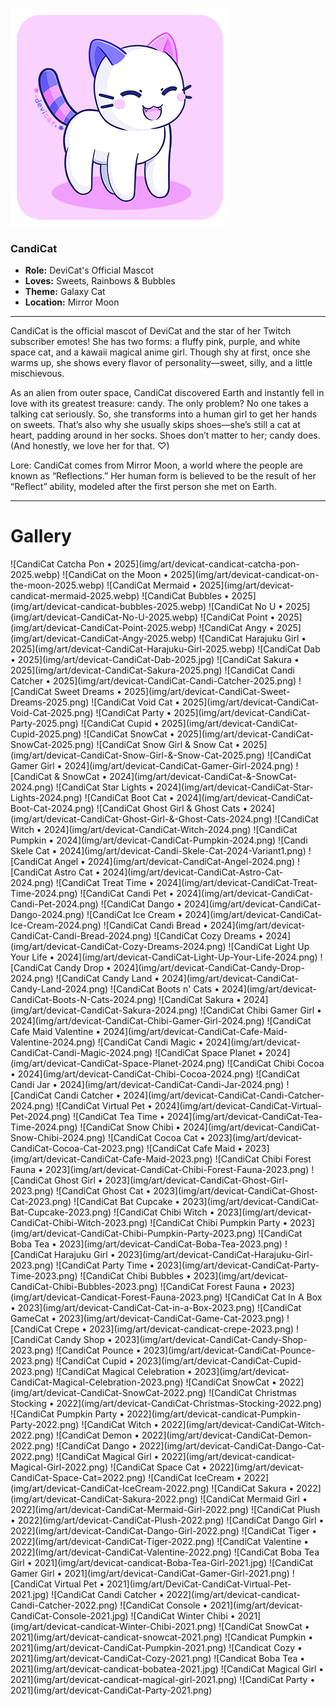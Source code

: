 ![](img/who-is-candicat-devicat.png)

### CandiCat
  * **Role:** DeviCat's Official Mascot
  * **Loves:** Sweets, Rainbows & Bubbles
  * **Theme:** Galaxy Cat
  * **Location:** Mirror Moon

  ---

CandiCat is the official mascot of DeviCat and the star of her Twitch subscriber emotes! She has two forms: a fluffy pink, purple, and white space cat, and a kawaii magical anime girl. Though shy at first, once she warms up, she shows every flavor of personality—sweet, silly, and a little mischievous.

As an alien from outer space, CandiCat discovered Earth and instantly fell in love with its greatest treasure: candy. The only problem? No one takes a talking cat seriously. So, she transforms into a human girl to get her hands on sweets. That’s also why she usually skips shoes—she’s still a cat at heart, padding around in her socks. Shoes don’t matter to her; candy does. (And honestly, we love her for that. ♡)

Lore: CandiCat comes from Mirror Moon, a world where the people are known as “Reflections.” Her human form is believed to be the result of her “Reflect” ability, modeled after the first person she met on Earth.

---

# Gallery

<div id="art-gallery-items" class="paginated-gallery" markdown="1">
![CandiCat Catcha Pon • 2025](img/art/devicat-candicat-catcha-pon-2025.webp)
![CandiCat on the Moon • 2025](img/art/devicat-candicat-on-the-moon-2025.webp)
![CandiCat Mermaid • 2025](img/art/devicat-candicat-mermaid-2025.webp)
![CandiCat Bubbles • 2025](img/art/devicat-candicat-bubbles-2025.webp)
![CandiCat No U • 2025](img/art/devicat-CandiCat-No-U-2025.webp)
![CandiCat Point • 2025](img/art/devicat-CandiCat-Point-2025.webp)
![CandiCat Angy • 2025](img/art/devicat-CandiCat-Angy-2025.webp)
![CandiCat Harajuku Girl • 2025](img/art/devicat-CandiCat-Harajuku-Girl-2025.webp)
![CandiCat Dab • 2025](img/art/devicat-CandiCat-Dab-2025.jpg)
![CandiCat Sakura • 2025](img/art/devicat-CandiCat-Sakura-2025.png)
![CandiCat Candi Catcher • 2025](img/art/devicat-CandiCat-Candi-Catcher-2025.png)
![CandiCat Sweet Dreams • 2025](img/art/devicat-CandiCat-Sweet-Dreams-2025.png)
![CandiCat Void Cat • 2025](img/art/devicat-CandiCat-Void-Cat-2025.png)
![CandiCat Party • 2025](img/art/devicat-CandiCat-Party-2025.png)
![CandiCat Cupid • 2025](img/art/devicat-CandiCat-Cupid-2025.png)
![CandiCat SnowCat • 2025](img/art/devicat-CandiCat-SnowCat-2025.png)
![CandiCat Snow Girl & Snow Cat • 2025](img/art/devicat-CandiCat-Snow-Girl-&-Snow-Cat-2025.png)
![CandiCat Gamer Girl • 2024](img/art/devicat-CandiCat-Gamer-Girl-2024.png)
![CandiCat & SnowCat • 2024](img/art/devicat-CandiCat-&-SnowCat-2024.png)
![CandiCat Star Lights • 2024](img/art/devicat-CandiCat-Star-Lights-2024.png)
![CandiCat Boot Cat • 2024](img/art/devicat-CandiCat-Boot-Cat-2024.png)
![CandiCat Ghost Girl & Ghost Cats • 2024](img/art/devicat-CandiCat-Ghost-Girl-&-Ghost-Cats-2024.png)
![CandiCat Witch • 2024](img/art/devicat-CandiCat-Witch-2024.png)
![CandiCat Pumpkin • 2024](img/art/devicat-CandiCat-Pumpkin-2024.png)
![Candi Skele Cat • 2024](img/art/devicat-Candi-Skele-Cat-2024-Variant1.png)
![CandiCat Angel • 2024](img/art/devicat-CandiCat-Angel-2024.png)
![CandiCat Astro Cat • 2024](img/art/devicat-CandiCat-Astro-Cat-2024.png)
![CandiCat Treat Time • 2024](img/art/devicat-CandiCat-Treat-Time-2024.png)
![CandiCat Candi Pet • 2024](img/art/devicat-CandiCat-Candi-Pet-2024.png)
![CandiCat Dango • 2024](img/art/devicat-CandiCat-Dango-2024.png)
![CandiCat Ice Cream • 2024](img/art/devicat-CandiCat-Ice-Cream-2024.png)
![CandiCat Candi Bread • 2024](img/art/devicat-CandiCat-Candi-Bread-2024.png)
![CandiCat Cozy Dreams • 2024](img/art/devicat-CandiCat-Cozy-Dreams-2024.png)
![CandiCat Light Up Your Life • 2024](img/art/devicat-CandiCat-Light-Up-Your-Life-2024.png)
![CandiCat Candy Drop • 2024](img/art/devicat-CandiCat-Candy-Drop-2024.png)
![CandiCat Candy Land • 2024](img/art/devicat-CandiCat-Candy-Land-2024.png)
![CandiCat Boots n' Cats • 2024](img/art/devicat-CandiCat-Boots-N-Cats-2024.png)
![CandiCat Sakura • 2024](img/art/devicat-CandiCat-Sakura-2024.png)
![CandiCat Chibi Gamer Girl • 2024](img/art/devicat-CandiCat-Chibi-Gamer-Girl-2024.png)
![CandiCat Cafe Maid Valentine • 2024](img/art/devicat-CandiCat-Cafe-Maid-Valentine-2024.png)
![CandiCat Candi Magic • 2024](img/art/devicat-CandiCat-Candi-Magic-2024.png)
![CandiCat Space Planet • 2024](img/art/devicat-CandiCat-Space-Planet-2024.png)
![CandiCat Chibi Cocoa • 2024](img/art/devicat-CandiCat-Chibi-Cocoa-2024.png)
![CandiCat Candi Jar • 2024](img/art/devicat-CandiCat-Candi-Jar-2024.png)
![CandiCat Candi Catcher • 2024](img/art/devicat-CandiCat-Candi-Catcher-2024.png)
![CandiCat Virtual Pet • 2024](img/art/devicat-CandiCat-Virtual-Pet-2024.png)
![CandiCat Tea Time • 2024](img/art/devicat-CandiCat-Tea-Time-2024.png)
![CandiCat Snow Chibi • 2024](img/art/devicat-CandiCat-Snow-Chibi-2024.png)
![CandiCat Cocoa Cat • 2023](img/art/devicat-CandiCat-Cocoa-Cat-2023.png)
![CandiCat Cafe Maid • 2023](img/art/devicat-CandiCat-Cafe-Maid-2023.png)
![CandiCat Chibi Forest Fauna • 2023](img/art/devicat-CandiCat-Chibi-Forest-Fauna-2023.png)
![CandiCat Ghost Girl • 2023](img/art/devicat-CandiCat-Ghost-Girl-2023.png)
![CandiCat Ghost Cat • 2023](img/art/devicat-CandiCat-Ghost-Cat-2023.png)
![CandiCat Bat Cupcake • 2023](img/art/devicat-CandiCat-Bat-Cupcake-2023.png)
![CandiCat Chibi Witch • 2023](img/art/devicat-CandiCat-Chibi-Witch-2023.png)
![CandiCat Chibi Pumpkin Party • 2023](img/art/devicat-CandiCat-Chibi-Pumpkin-Party-2023.png)
![CandiCat Boba Tea • 2023](img/art/devicat-CandiCat-Boba-Tea-2023.png)
![CandiCat Harajuku Girl • 2023](img/art/devicat-CandiCat-Harajuku-Girl-2023.png)
![CandiCat Party Time • 2023](img/art/devicat-CandiCat-Party-Time-2023.png)
![CandiCat Chibi Bubbles • 2023](img/art/devicat-CandiCat-Chibi-Bubbles-2023.png)
![CandiCat Forest Fauna • 2023](img/art/devicat-Candicat-Forest-Fauna-2023.png)
![CandiCat Cat In A Box • 2023](img/art/devicat-CandiCat-Cat-in-a-Box-2023.png)
![CandiCat GameCat • 2023](img/art/devicat-CandiCat-Game-Cat-2023.png)
![CandiCat Crepe • 2023](img/art/devicat-candicat-crepe-2023.png)
![CandiCat Candy Shop • 2023](img/art/devicat-CandiCat-Candy-Shop-2023.png)
![CandiCat Pounce • 2023](img/art/devicat-CandiCat-Pounce-2023.png)
![CandiCat Cupid • 2023](img/art/devicat-CandiCat-Cupid-2023.png)
![CandiCat Magical Celebration • 2023](img/art/devicat-CandiCat-Magical-Celebration-2023.png)
![CandiCat SnowCat • 2022](img/art/devicat-CandiCat-SnowCat-2022.png)
![CandiCat Christmas Stocking • 2022](img/art/devicat-CandiCat-Christmas-Stocking-2022.png)
![CandiCat Pumpkin Party • 2022](img/art/devicat-candicat-Pumpkin-Party-2022.png)
![CandiCat Witch • 2022](img/art/devicat-CandiCat-Witch-2022.png)
![CandiCat Demon • 2022](img/art/devicat-CandiCat-Demon-2022.png)
![CandiCat Dango • 2022](img/art/devicat-CandiCat-Dango-Cat-2022.png)
![CandiCat Magical Girl • 2022](img/art/devicat-candicat-Magical-Girl-2022.png)
![CandiCat Space Cat • 2022](img/art/devicat-CandiCat-Space-Cat=2022.png)
![CandiCat IceCream • 2022](img/art/devicat-CandiCat-IceCream-2022.png)
![CandiCat Sakura • 2022](img/art/devicat-CandiCat-Sakura-2022.png)
![CandiCat Mermaid Girl • 2022](img/art/devicat-CandiCat-Mermaid-Girl-2022.png)
![CandiCat Plush • 2022](img/art/devicat-CandiCat-Plush-2022.png)
![CandiCat Dango Girl • 2022](img/art/devicat-CandiCat-Dango-Girl-2022.png)
![CandiCat Tiger • 2022](img/art/devicat-CandiCat-Tiger-2022.png)
![CandiCat Valentine • 2022](img/art/devicat-CandiCat-Valentine-2022.png)
![CandiCat Boba Tea Girl • 2021](img/art/devicat-candicat-Boba-Tea-Girl-2021.jpg)
![CandiCat Gamer Girl • 2021](img/art/devicat-CandiCat-Gamer-Girl-2021.png)
![CandiCat Virtual Pet • 2021](img/art/DeviCat-CandiCat-Virtual-Pet-2021.jpg)
![CandiCat Candi Catcher • 2022](img/art/devicat-candicat-Candi-Catcher-2022.png)
![CandiCat Console • 2021](img/art/devicat-CandiCat-Console-2021.jpg)
![CandiCat Winter Chibi • 2021](img/art/devicat-candicat-Winter-Chibi-2021.png)
![CandiCat SnowCat • 2021](img/art/devicat-candicat-snowcat-2021.png)
![Candicat Pumpkin • 2021](img/art/devicat-CandiCat-Pumpkin-2021.png)
![Candicat Cozy • 2021](img/art/devicat-CandiCat-Cozy-2021.png)
![Candicat Boba Tea • 2021](img/art/devicat-candicat-bobatea-2021.jpg)
![CandiCat Magical Girl • 2021](img/art/devicat-candicat-magical-girl-2021.png)
![CandiCat Party • 2021](img/art/devicat-CandiCat-Party-2021.png)
</div>
<div id="art-pagination-controls" class="pagination-controls"></div>